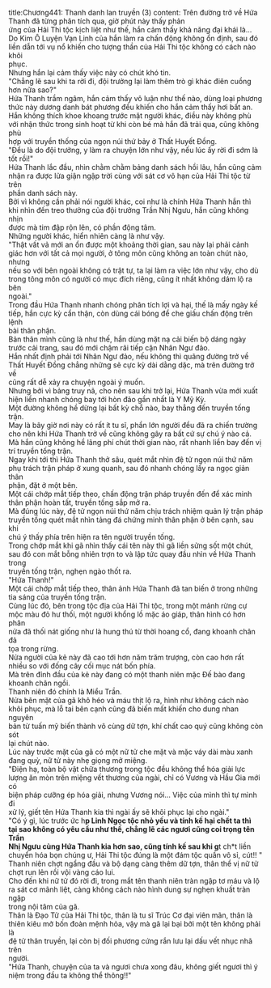 title:Chương441: Thanh danh lan truyền (3)
content:
Trên đường trở về Hứa Thanh đã từng phân tích qua, giờ phút này thấy phản<br>ứng của Hải Thi tộc kịch liệt như thế, hắn cảm thấy khả năng đại khái là...<br>Do Kim Ô Luyện Vạn Linh của hắn làm ra chấn động không ổn định, sau đó<br>liền dẫn tới vụ nổ khiến cho tượng thần của Hải Thi tộc không có cách nào khôi<br>phục.<br>Nhưng hắn lại cảm thấy việc này có chút khó tin.<br>"Chẳng lẽ sau khi ta rời đi, đội trưởng lại làm thêm trò gì khác điên cuồng<br>hơn nữa sao?"<br>Hứa Thanh trầm ngâm, hắn cảm thấy vô luận như thế nào, dùng loại phương<br>thức này dương danh bát phương đều khiến cho hắn cảm thấy hơi bất an.<br>Hắn không thích khoe khoang trước mặt người khác, điều này không phù<br>với nhận thức trong sinh hoạt từ khi còn bé mà hắn đã trải qua, cũng không phù<br>hợp với truyền thống của ngọn núi thứ bảy ở Thất Huyết Đồng.<br>"Đều là do đội trưởng, y làm ra chuyện lớn như vậy, nếu lúc ấy rời đi sớm là<br>tốt rồi!"<br>Hứa Thanh lắc đầu, nhìn chằm chằm bảng danh sách hồi lâu, hắn cũng cảm<br>nhận ra được lửa giận ngập trời cùng với sát cơ vô hạn của Hải Thi tộc từ trên<br>phần danh sách này.<br>Bởi vì không cần phải nói người khác, coi như là chính Hứa Thanh hắn thì<br>khi nhìn đến treo thưởng của đội trưởng Trần Nhị Ngưu, hắn cũng không nhịn<br>được mà tim đập rộn lên, có phần động tâm.<br>Những người khác, hiển nhiên càng là như vậy.<br>"Thật vất vả mới an ổn được một khoảng thời gian, sau này lại phải cảnh<br>giác hơn với tất cả mọi người, ở tông môn cũng không an toàn chút nào, nhưng<br>nếu so với bên ngoài không có trật tự, ta lại làm ra việc lớn như vậy, cho dù<br>trong tông môn có người có mục đích riêng, cũng ít nhất không dám lộ ra bên<br>ngoài."<br>Trong đầu Hứa Thanh nhanh chóng phân tích lợi và hại, thế là mấy ngày kế<br>tiếp, hắn cực kỳ cẩn thận, còn dùng cái bóng để che giấu chấn động trên lệnh<br>bài thân phận.<br>Bản thân mình cũng là như thế, hắn dùng mặt nạ cải biến bộ dáng ngày<br>trước cải trang, sau đó mới chậm rãi tiếp cận Nhân Ngư đảo.<br>Hắn nhất định phải tới Nhân Ngư đảo, nếu không thì quãng đường trở về<br>Thất Huyết Đồng chẳng những sẽ cực kỳ dài dằng dặc, mà trên đường trở về<br>cũng rất dễ xảy ra chuyện ngoài ý muốn.<br>Nhưng bởi vì bảng truy nã, cho nên sau khi trở lại, Hứa Thanh vừa mới xuất<br>hiện liền nhanh chóng bay tới hòn đảo gần nhất là Y Mỹ Kỳ.<br>Một đường không hề dừng lại bất kỳ chỗ nào, bay thẳng đến truyền tống<br>trận.<br>May là bây giờ nơi này có rất ít tu sĩ, phần lớn người đều đã ra chiến trường<br>cho nên khi Hứa Thanh trở về cũng không gây ra bất cứ sự chú ý nào cả.<br>Mà hắn cũng không hề lãng phí chút thời gian nào, rất nhanh liền bay đến vị<br>trí truyền tống trận.<br>Ngay khi tới thì Hứa Thanh thở sâu, quét mắt nhìn đệ tử ngọn núi thứ năm<br>phụ trách trận pháp ở xung quanh, sau đó nhanh chóng lấy ra ngọc giản thân<br>phận, đặt ở một bên.<br>Một cái chớp mắt tiếp theo, chấn động trận pháp truyền đến để xác minh<br>thân phận hoàn tất, truyền tống sắp mở ra.<br>Mà đúng lúc này, đệ tử ngọn núi thứ năm chịu trách nhiệm quản lý trận pháp<br>truyền tống quét mắt nhìn tảng đá chứng minh thân phận ở bên cạnh, sau khi<br>chú ý thấy phía trên hiện ra tên người truyền tống.<br>Trong chớp mắt khi gã nhìn thấy cái tên này thì gã liền sửng sốt một chút,<br>sau đó con mắt bỗng nhiên trợn to và lập tức quay đầu nhìn về Hứa Thanh trong<br>truyền tống trận, nghẹn ngào thốt ra.<br>"Hứa Thanh!"<br>Một cái chớp mắt tiếp theo, thân ảnh Hứa Thanh đã tan biến ở trong những<br>tia sáng của truyền tống trận.<br>Cùng lúc đó, bên trong tộc địa của Hải Thi tộc, trong một mảnh rừng cự<br>mộc màu đỏ hư thối, một người khổng lồ mặc áo giáp, thân hình có hơn phân<br>nửa đã thối nát giống như là hung thú từ thời hoang cổ, đang khoanh chân đả<br>tọa trong rừng.<br>Nửa người của kẻ này đã cao tới hơn năm trăm trượng, còn cao hơn rất<br>nhiều so với đống cây cối mục nát bốn phía.<br>Mà trên đỉnh đầu của kẻ này đang có một thanh niên mặc Đế bào đang<br>khoanh chân ngồi.<br>Thanh niên đó chính là Miểu Trần.<br>Nửa bên mặt của gã khô héo và máu thịt lộ ra, hình như không cách nào<br>khôi phục, mà lỗ tai bên cạnh cũng đã biến mất khiến cho dung nhan nguyên<br>bản từ tuấn mỹ biến thành vô cùng dữ tợn, khí chất cao quý cũng không còn sót<br>lại chút nào.<br>Lúc này trước mặt của gã có một nữ tử che mặt và mặc váy dài màu xanh<br>đang quỳ, nữ tử này nhẹ giọng mở miệng.<br>"Điện hạ, toàn bộ vật chữa thương trong tộc đều không thể hóa giải lực<br>lượng ăn mòn trên miệng vết thương của ngài, chỉ có Vương và Hầu Gia mới có<br>biện pháp cưỡng ép hóa giải, nhưng Vương nói... Việc của mình thì tự mình đi<br>xử lý, giết tên Hứa Thanh kia thì ngài ấy sẽ khôi phục lại cho ngài."<br>"Có ý gì, lúc trước ức h**p Linh Ngọc tộc nhỏ yếu và tính kế hại chết ta thì<br>tại sao không có yêu cầu như thế, chẳng lẽ các ngươi cũng coi trọng tên Trần<br>Nhị Ngưu cùng Hứa Thanh kia hơn sao, cũng tính kế sau khi g**t ch*t liền<br>chuyển hóa bọn chúng ư, Hải Thi tộc đúng là một đám tộc quần vô sỉ, cút!! "<br>Thanh niên chợt ngẩng đầu và bộ dạng càng thêm dữ tợn, thân thể vị nữ tử<br>chợt run lên rồi vội vàng cáo lui.<br>Cho đến khi nữ tử đó rời đi, trong mắt tên thanh niên tràn ngập tơ máu và lộ<br>ra sát cơ mãnh liệt, càng không cách nào hình dung sự nghẹn khuất tràn ngập<br>trong nội tâm của gã.<br>Thân là Đạo Tử của Hải Thi tộc, thân là tu sĩ Trúc Cơ đại viên mãn, thân là<br>thiên kiêu mở bốn đoàn mệnh hỏa, vậy mà gã lại bại bởi một tên không phải là<br>đệ tử thân truyền, lại còn bị đối phương cứng rắn lưu lại dấu vết nhục nhã trên<br>người.<br>"Hứa Thanh, chuyện của ta và ngươi chưa xong đâu, không giết ngươi thì ý<br>niệm trong đầu ta không thể thông!!"